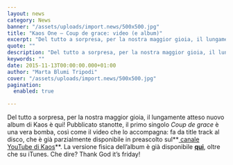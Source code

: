 ```yaml
---
layout: news
category: News
banner: "/assets/uploads/import.news/500x500.jpg"
title: "Kaos One – Coup de grace: video (e album)"
excerpt: "Del tutto a sorpresa, per la nostra maggior gioia, il lungamente atteso nuovo album di Kaos è qui! Pubblicato stanotte, il primo singolo Coup de grace è una vera bomba, così come il video che lo accompagna: fa da title track al disco, che è già parzialmente disponibile in preascolto sul canale YouTube di Kaos. [&hellip"
quote: ""
description: "Del tutto a sorpresa, per la nostra maggior gioia, il lungamente atteso nuovo album di Kaos è qui! Pubblicato stanotte, il primo singolo Coup de grace è una vera bomba, così come il video che lo accompagna: fa da title track al disco, che è già parzialmente disponibile in preascolto sul canale YouTube di Kaos. [&hellip"
keywords: ""
date: 2015-11-13T00:00:00.000+01:00
author: "Marta Blumi Tripodi"
cover: "/assets/uploads/import.news/500x500.jpg"
pagination:
  enabled: true

---
```


Del tutto a sorpresa, per la nostra maggior gioia, il lungamente atteso nuovo album di Kaos è qui! Pubblicato stanotte, il primo singolo _Coup de grace_ è una vera bomba, così come il video che lo accompagna: fa da title track al disco, che è già parzialmente disponibile in preascolto sul**[ canale YouTube di Kaos](https://www.youtube.com/user/onekaosone/videos)**. La versione fisica dell’album è già disponibile **[qui](http://graffdream.bigcartel.com/product/coup-de-grace)**, oltre che su iTunes. Che dire? Thank God it’s friday!